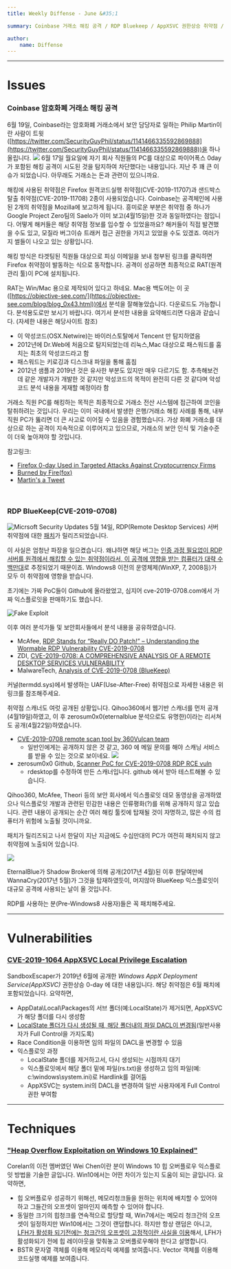 ```yaml
---
title: Weekly Diffense - June &#35;1

summary: Coinbase 거래소 해킹 공격 / RDP Bluekeep / AppXSVC 권한상승 취약점 / Win10 힙 오버플로우

author:
    name: Diffense
---
```



--- 

# Issues

### Coinbase 암호화폐 거래소 해킹 공격

6월 19일, Coinbase라는 암호화폐 거래소에서 보안 담당자로 일하는 Philip Martin이란 사람이 트윗([https://twitter.com/SecurityGuyPhil/status/1141466335592869888](https://twitter.com/SecurityGuyPhil/status/1141466335592869888))을 하나 올립니다.
![](https://user-images.githubusercontent.com/50191798/60066734-068cbb00-9743-11e9-807a-e6c559f2ec39.png)
6월 17일 월요일에 자기 회사 직원들의 PC를 대상으로 파이어폭스 0day가 포함된 해킹 공격이 시도된 것을 탐지하여 차단했다는 내용입니다. 지난 주 꽤 큰 이슈가 되었습니다. 아무래도 거래소는 돈과 관련이 있으니까요.


해킹에 사용된 취약점은 Firefox 원격코드실행 취약점(CVE-2019-11707)과 샌드박스탈출 취약점(CVE-2019-11708) 2종이 사용되었습니다. Coinbase는 공격체인에 사용된 2개의 취약점을 Mozilla에 보고하게 됩니다. 흥미로운 부분은 취약점 중 하나가 Google Project Zero팀의 Saelo가 이미 보고(4월15일)한 것과 동일하였다는 점입니다. 어떻게 해커들은 해당 취약점 정보를 입수할 수 있었을까요? 해커들이 직접 발견했을 수도 있고, 모질라 버그이슈 트래커 접근 권한을 가지고 있었을 수도 있겠죠. 여러가지 썰들이 나오고 있는 상황입니다.

해킹 방식은 타겟팅된 직원들 대상으로 피싱 이메일을 보내 첨부된 링크를 클릭하면 Firefox 취약점이 발동하는 식으로 동작합니다. 공격이 성공하면 최종적으로 RAT(원격 관리 툴)이 PC에 설치됩니다. 

RAT는 Win/Mac 용으로 제작되어 있다고 하네요. Mac용 백도어는 이 곳([https://objective-see.com/](https://objective-see.com/blog/blog_0x43.html))에서 분석을 잘해놓았습니다. 다운로드도 가능합니다. 분석용도로만 보시기 바랍니다. 여기서 분석한 내용을 요약해드리면 다음과 같습니다. (자세한 내용은 해당사이트 참조)

* 이 악성코드(OSX.Netwire)는 바이러스토탈에서 Tencent 만 탐지하였음
* 2012년에 Dr.Web에 처음으로 탐지되었는데 리눅스,Mac 대상으로 패스워드를 훔치는 최초의 악성코드라고 함
* 패스워드는 키로깅과 디스크내 파일을 통해 훔침
* 2012년 샘플과 2019년 것은 유사한 부분도 있지만 매우 다르기도 함. 추측해보건데 같은 개발자가 개발한 것 같지만 악성코드의 목적이 완전히 다른 것 같다며 악성코드 분석 내용을 게재할 예정이라 함

거래소 직원 PC를 해킹하는 목적은 최종적으로 거래소 전산 시스템에 접근하여 코인을 탈취하려는 것입니다. 우리는 이미 국내에서 발생한 은행/거래소 해킹 사례를 통해, 내부 직원 PC가 뚫리면 더 큰 사고로 이어질 수 있음을 경험했습니다. 가상 화폐 거래소를 대상으로 하는 공격이 지속적으로 이루어지고 있으므로, 거래소의 보안 인식 및 기술수준이 더욱 높아져야 할 것입니다.

참고링크:

* [Firefox 0-day Used in Targeted Attacks Against Cryptocurrency Firms](https://www.bleepingcomputer.com/news/security/firefox-0-day-used-in-targeted-attacks-against-cryptocurrency-firms/)
* [Burned by Fire(fox)](https://objective-see.com/blog/blog_0x43.html)
* [Martin's a Tweet](https://twitter.com/SecurityGuyPhil/status/1141466335592869888)


<br>

### RDP BlueKeep(CVE-2019-0708)

![Micrsoft Security Updates](https://user-images.githubusercontent.com/50191798/60060521-fa493380-972b-11e9-9f92-8ba9273f04e5.png)
5월 14일, RDP(Remote Desktop Services) 서버 취약점에 대한 [패치](https://portal.msrc.microsoft.com/en-US/security-guidance/advisory/CVE-2019-0708)가 릴리즈되었습니다.

이 사실은 엄청난 파장을 일으켰습니다. 왜냐하면 해당 버그는 <U>인증 과정 필요없이 RDP서버를 원격에서 해킹할 수 있는 취약점이라서, 이 공격에 영향을 받는 컴퓨터가 대략 수 백만대</U>로 추정되었기 때문이죠. Windows8 이전의 운영체제(WinXP, 7, 2008등)가 모두 이 취약점에 영향을 받습니다.

초기에는 가짜 PoC들이 Github에 올라왔었고, 심지어 cve-2019-0708.com에서 가짜 익스플로잇을 판매하기도 했습니다.

![Fake Exploit](https://user-images.githubusercontent.com/50191798/60064826-9da24480-973c-11e9-93dd-6bbe736892a7.png)

이후 여러 분석가들 및 보안회사들에서 분석 내용을 공유하였습니다. 

* McAfee, [RDP Stands for “Really DO Patch!” – Understanding the Wormable RDP Vulnerability CVE-2019-0708](https://securingtomorrow.mcafee.com/other-blogs/mcafee-labs/rdp-stands-for-really-do-patch-understanding-the-wormable-rdp-vulnerability-cve-2019-0708/)
* ZDI, [CVE-2019-0708: A COMPREHENSIVE ANALYSIS OF A REMOTE DESKTOP SERVICES VULNERABILITY](https://www.zerodayinitiative.com/blog/2019/5/27/cve-2019-0708-a-comprehensive-analysis-of-a-remote-desktop-services-vulnerability)
* MalwareTech, [Analysis of CVE-2019-0708 (BlueKeep)](https://www.malwaretech.com/2019/05/analysis-of-cve-2019-0708-bluekeep.html)

커널(termdd.sys)에서 발생하는 UAF(Use-After-Free) 취약점으로 자세한 내용은 위 링크를 참조해주세요.

취약점 스캐너도 여럿 공개된 상황입니다. Qihoo360에서 웹기반 스캐너를 먼저 공개(4월19일)하였고, 이 후 zerosum0x0(eternalblue 분석으로도 유명한)이라는 리서쳐도 공개(4월22일)하였습니다.

* [CVE-2019-0708 remote scan tool by 360Vulcan team](https://twitter.com/mj0011sec/status/1130387741538054144)
  * 일반인에게는 공개하지 않은 것 같고, 360 에 메일 문의를 해야 스캐닝 서비스를 받을 수 있는 것으로 보이네요.
![](https://user-images.githubusercontent.com/50191798/60062762-7bf18f00-9735-11e9-9bb0-0d31df976fa8.png)
* zerosum0x0 Github, [Scanner PoC for CVE-2019-0708 RDP RCE vuln](https://github.com/zerosum0x0/CVE-2019-0708)
  * rdesktop를 수정하여 만든 스캐너입니다. github 에서 받아 테스트해볼 수 있습니다. 

Qihoo360, McAfee, Theori 등의 보안 회사에서 익스플로잇 데모 동영상을 공개하였으나 익스플로잇 개발과 관련된 민감한 내용은 인류평화(?)를 위해 공개하지 않고 있습니다. 관련 내용이 공개되는 순간 여러 해킹 툴킷에 탑재될 것이 자명하고, 많은 수의 컴퓨터가 위험에 노출될 것이니까요.

패치가 릴리즈되고 나서 한달이 지난 지금에도 수십만대의 PC가 여전히 패치되지 않고 취약점에 노출되어 있습니다.

![](https://user-images.githubusercontent.com/50191798/60063263-48176900-9737-11e9-8291-43486f8bb234.png)

EternalBlue가 Shadow Broker에 의해 공개(2017년 4월)된 이후 한달여만에 WannaCry(2017년 5월)가 그것을 탑재하였듯이, 머지않아 BlueKeep 익스플로잇이 대규모 공격에 사용되는 날이 올 것입니다. 

RDP를 사용하는 분(Pre-Windows8 사용자)들은 꼭 패치해주세요.

---


# Vulnerabilities

### [CVE-2019-1064 AppXSVC Local Privilege Escalation](https://www.rythmstick.net/posts/cve-2019-1064/)

SandboxEscaper가 2019년 6월에 공개한 *Windows AppX Deployment Service(AppXSVC)* 권한상승 0-day 에 대한 내용입니다. 해당 취약점은 6월 패치에 포함되었습니다. 요약하면,

* AppData\Local\Packages의 서브 폴더(예:LocalState)가 제거되면, AppXSVC가 해당 폴더를 다시 생성함
* <U>LocalState 폴더가 다시 생성될 때, 해당 폴더내의 파일 DACL이 변경됨</U>(일반사용자가 Full Control을 가지도록)
* Race Condition을 이용하면 임의 파일의 DACL을 변경할 수 있음
* 익스플로잇 과정
  * LocalState 폴더를 제거하고서, 다시 생성되는 시점까지 대기
  * 익스플로잇에서 해당 폴더 밑에 파일(rs.txt)을 생성하고 임의 파일(예: c:\windows\system.ini)로 Hardlink를 걸어둠
  * AppXSVC는 system.ini의 DACL을 변경하여 일반 사용자에게 Full Control 권한 부여함



---

# Techniques

### ["Heap Overflow Exploitation on Windows 10 Explained"](https://blog.rapid7.com/2019/06/12/heap-overflow-exploitation-on-windows-10-explained/)

Corelan의 이전 멤버였던 Wei Chen이란 분이 Windows 10 힙 오버플로우 익스플로잇 방법을 기술한 글입니다. Win10에서는 어떤 차이가 있는지 도움이 되는 글입니다. 요약하면,

* 힙 오버플로우 성공하기 위해선, 메모리청크들을 원하는 위치에 배치할 수 있어야 하고 그들간의 오프셋이 얼마인지 예측할 수 있어야 합니다. 
* 동일한 크기의 힙청크를 연속적으로 할당할 때, Win7에서는 메모리 청크간의 오프셋이 일정하지만 Win10에서는 그것이 랜덤합니다. 하지만 항상 랜덤은 아니고, <U>LFH가 활성화 되기전에는 청크간의 오프셋이 고정적이란 사실을 이용</U>해서, LFH가 활성화되기 전에 힙 레이아웃을 맞춰놓고 오버플로우해야 한다고 설명합니다.
* BSTR 문자열 객체를 이용해 메모리릭 예제를 보여줍니다. Vector 객체를 이용해 코드실행 예제를 보여줍니다.



